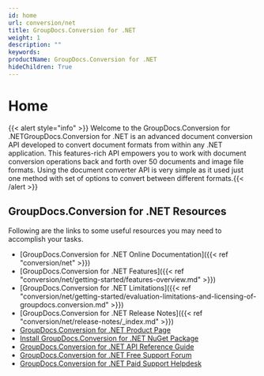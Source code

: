 ```yaml
---
id: home
url: conversion/net
title: GroupDocs.Conversion for .NET
weight: 1
description: ""
keywords: 
productName: GroupDocs.Conversion for .NET
hideChildren: True
---
```

#  Home 

{{< alert style="info" >}} Welcome to the GroupDocs.Conversion for .NETGroupDocs.Conversion for .NET is an advanced document conversion API developed to convert document formats from within any .NET application. This features-rich API empowers you to work with document conversion operations back and forth over 50 documents and image file formats. Using the document converter API is very simple as it used just one method with set of options to convert between different formats.{{< /alert >}}

## GroupDocs.Conversion for .NET Resources

Following are the links to some useful resources you may need to accomplish your tasks.

*   [GroupDocs.Conversion for .NET Online Documentation]({{< ref "conversion/net" >}})
*   [GroupDocs.Conversion for .NET Features]({{< ref "conversion/net/getting-started/features-overview.md" >}})
*   [GroupDocs.Conversion for .NET Limitations]({{< ref "conversion/net/getting-started/evaluation-limitations-and-licensing-of-groupdocs.conversion.md" >}})
*   [GroupDocs.Conversion for .NET Release Notes]({{< ref "conversion/net/release-notes/_index.md" >}})
*   [GroupDocs.Conversion for .NET Product Page](https://products.groupdocs.com/conversion/net)
*   [Install GroupDocs.Conversion for .NET NuGet Package](https://www.nuget.org/packages/GroupDocs.Conversion/)
*   [GroupDocs.Conversion for .NET API Reference Guide](https://apireference.groupdocs.com/net/conversion)
*   [GroupDocs.Conversion for .NET Free Support Forum](https://forum.groupdocs.com/c/conversion)
*   [GroupDocs.Conversion for .NET Paid Support Helpdesk](https://helpdesk.groupdocs.com/)
